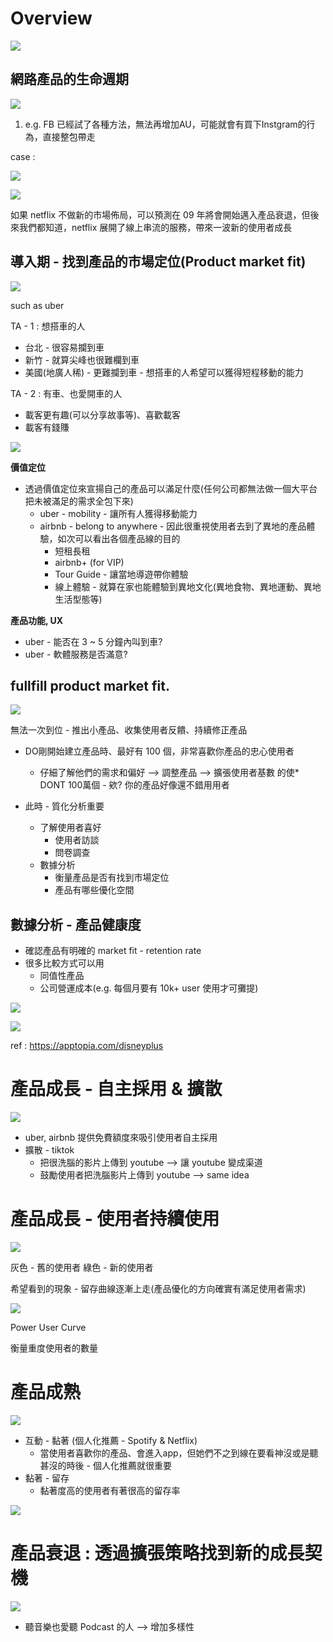 # Overview

<img src='../../assets/pa1_1.png'></img>

## 網路產品的生命週期

<img src='../../assets/pa1_2.png'></img>

1. e.g. FB 已經試了各種方法，無法再增加AU，可能就會有買下Instgram的行為，直接整包帶走

case : 

<img src='../../assets/pa1_4.png'></img>

<img src='../../assets/pa1_3.png'></img>

如果 netflix 不做新的市場佈局，可以預測在 09 年將會開始邁入產品衰退，但後來我們都知道，netflix 展開了線上串流的服務，帶來一波新的使用者成長

## 導入期 - 找到產品的市場定位(Product market fit)

<img src='../../assets/pa1_5.png'></img>

such as uber

TA - 1 : 想搭車的人

* 台北 - 很容易攔到車
* 新竹 - 就算尖峰也很難欄到車
* 美國(地廣人稀) - 更難攔到車 - 想搭車的人希望可以獲得短程移動的能力


TA - 2 : 有車、也愛開車的人

* 載客更有趣(可以分享故事等)、喜歡載客
* 載客有錢賺

<img src='../../assets/pa1_6.png'></img>

**價值定位**

* 透過價值定位來宣揚自己的產品可以滿足什麼(任何公司都無法做一個大平台把未被滿足的需求全包下來)
  * uber - mobility - 讓所有人獲得移動能力
  * airbnb - belong to anywhere - 因此很重視使用者去到了異地的產品體驗，如次可以看出各個產品線的目的
    * 短租長租
    * airbnb+ (for VIP)
    * Tour Guide - 讓當地導遊帶你體驗
    * 線上體驗 - 就算在家也能體驗到異地文化(異地食物、異地運動、異地生活型態等)

**產品功能, UX**

* uber - 能否在 3 ~ 5 分鐘內叫到車?
* uber - 軟體服務是否滿意?

## fullfill product market fit.

<img src='../../assets/pa1_7.png'></img>

無法一次到位 - 推出小產品、收集使用者反饋、持續修正產品

* DO剛開始建立產品時、最好有 100 個，非常喜歡你產品的忠心使用者
  * 仔細了解他們的需求和偏好 --> 調整產品 --> 擴張使用者基數
的使* DONT 100萬個 - 欸? 你的產品好像還不錯用用者


* 此時 - 質化分析重要
  * 了解使用者喜好
    * 使用者訪談
    * 問卷調查
  * 數據分析
    * 衡量產品是否有找到市場定位
    * 產品有哪些優化空間

## 數據分析 - 產品健康度

* 確認產品有明確的 market fit - retention rate
* 很多比較方式可以用
  * 同值性產品
  * 公司營運成本(e.g. 每個月要有 10k+ user 使用才可攤提)

<img src='../../assets/pa1_8.png'></img>

<img src='../../assets/pa1_9.png'></img>


ref : https://apptopia.com/disneyplus

# 產品成長 - 自主採用 & 擴散

<img src='../../assets/pa1_10.png'></img>

* uber, airbnb 提供免費額度來吸引使用者自主採用
* 擴散 - tiktok 
  * 把很洗腦的影片上傳到 youtube --> 讓 youtube 變成渠道
  * 鼓勵使用者把洗腦影片上傳到 youtube --> same idea


# 產品成長 - 使用者持續使用

<img src='../../assets/pa1_11.png'></img>

灰色 - 舊的使用者
綠色 - 新的使用者

希望看到的現象 - 留存曲線逐漸上走(產品優化的方向確實有滿足使用者需求)

<img src='../../assets/pa1_12.png'></img>

Power User Curve

衡量重度使用者的數量

# 產品成熟

<img src='../../assets/pa1_13.png'></img>

* 互動 - 黏著 (個人化推薦 - Spotify & Netflix)
  * 當使用者喜歡你的產品、會進入app，但她們不之到線在要看神沒或是聽甚沒的時後 - 個人化推薦就很重要
* 黏著 - 留存
  * 黏著度高的使用者有著很高的留存率

<img src='../../assets/pa1_14.png'></img>

# 產品衰退 : 透過擴張策略找到新的成長契機


<img src='../../assets/pa1_15.png'></img>

* 聽音樂也愛聽 Podcast 的人 --> 增加多樣性
